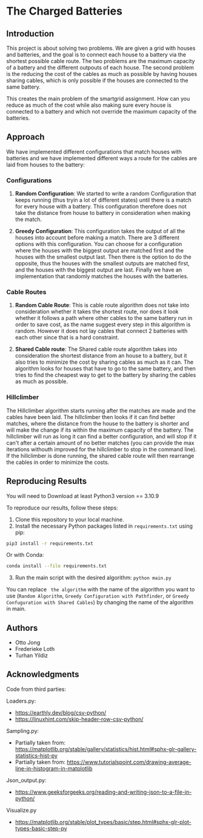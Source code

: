 # The Charged Batteries

## Introduction

This project is about solving two problems. We are given a grid with houses and batteries, and the goal is to connect each house to a battery via the shortest possible cable route. The two problems are the maximum capacity of a battery and the different outpouts of each house. The second problem is the reducing the cost of the cables as much as possible by having houses sharing cables, which is only possible if the houses are connected to the same battery.

This creates the main problem of the smartgrid assignment. How can you reduce as much of the cost while also making sure every house is connected to a battery and which not override the maximum capacity of the batteries.

## Approach

We have implemented different configurations that match houses with batteries and we have implemented different ways a route for the cables are laid from houses to the battery:

### Configurations

1. **Random Configuration**: We started to write a random Configuration that keeps running (thus tryin a lot of different states) until there is a match for every house with a battery. This configuration therefore does not take the distance from house to battery in consideration when making the match. 

2. **Greedy Configuration**: This configuration takes the output of all the houses into account before making a match. There are 3 different options with this configuration. You can choose for a configuration where the houses with the biggest output are matched first and the houses with the smallest output last. Then there is the option to do the opposite, thus the houses with the smallest outputs are matched first, and the houses with the biggest output are last. Finally we have an implementation that randomly matches the houses with the batteries.

### Cable Routes

1. **Random Cable Route**: This is cable route algorithm does not take into consideration whether it takes the shortest route, nor does it look whether it follows a path where other cables to the same battery run in order to save cost, as the name suggest every step in this algorithm is random. However it does not lay cables that connect 2 batteries with each other since that is a hard constraint.

2. **Shared Cable route**: The Shared cable route algorithm takes into consideration the shortest distance from an house to a battery, but it also tries to minimize the cost by sharing cables as much as it can. The algorithm looks for houses that have to go to the same battery, and then tries to find the cheapest way to get to the battery by sharing the cables as much as possible.


### Hillclimber

The Hillclimber algorithm starts running after the matches are made and the cables have been laid. The hillclimber then looks if it can find better matches, where the distance from the house to the battery is shorter and will make the change if its within the maximum capacity of the battery. The hillclimber will run as long it can find a better configuration, and will stop if it can't after a certain amount of no better matches (you can provide the max iterations withouth improved for the hillclimber to stop in the command line). If the hillclimber is done running, the shared cable route will then rearrange the cables in order to minimize the costs.

## Reproducing Results
You will need to Download at least Python3 version == 3.10.9

To reproduce our results, follow these steps:

1. Clone this repository to your local machine.
2. Install the necessary Python packages listed in `requirements.txt` using pip:
```bash
pip3 install -r requirements.txt
```

Or with Conda:
```bash
conda install --file requirements.txt
```

3. Run the main script with the desired algorithm: `python main.py`

You can replace ` the algorithm` with the name of the algorithm you want to use (`Random Algorithm`, `Greedy Configuration with Pathfinder`, or `Greedy Confuguration with Shared Cables`) by changing the name of the algorithm in main.

## Authors

- Otto Jong
- Frederieke Loth
- Turhan Yildiz

## Acknowledgments
Code from third parties:

Loaders.py:
-   https://earthly.dev/blog/csv-python/
-   https://linuxhint.com/skip-header-row-csv-python/

Sampling.py:
-   Partially taken from: https://matplotlib.org/stable/gallery/statistics/hist.html#sphx-glr-gallery-statistics-hist-py
-   Partially taken from: https://www.tutorialspoint.com/drawing-average-line-in-histogram-in-matplotlib

Json_output.py:
-   https://www.geeksforgeeks.org/reading-and-writing-json-to-a-file-in-python/ 

Visualize.py
-   https://matplotlib.org/stable/plot_types/basic/step.html#sphx-glr-plot-types-basic-step-py